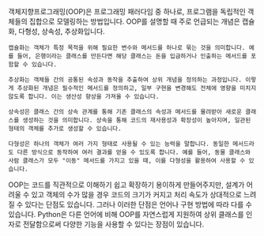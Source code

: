 객체지향프로그래밍(OOP)은 프로그래밍 패러다임 중 하나로, 프로그램을 독립적인 객체들의 집합으로 모델링하는 방법입니다. OOP를 설명할 때 주로 언급되는 개념은 캡슐화, 다형성, 상속성, 추상화입니다.

    캡슐화는 객체가 특정 목적을 위해 필요한 변수와 메서드를 하나로 묶는 것을 의미합니다. 예를 들어, 은행이라는 클래스를 만든다면 해당 클래스는 돈을 입금하거나 인출하는 메서드를 포함할 수 있습니다.

    추상화는 객체들 간의 공통된 속성과 동작을 추출하여 상위 개념을 정의하는 과정입니다. 이렇게 추상화된 개념은 필수적인 메서드를 정의하고, 일부 구현을 변경해도 전체에 영향을 미치지 않도록 합니다. 이는 생산성 향상을 가져올 수 있습니다.

    상속성은 클래스 간의 상속 관계를 통해 기존 클래스의 속성과 메서드를 물려받아 새로운 클래스를 생성하는 것을 의미합니다. 상속을 통해 코드의 재사용성과 확장성이 높아지며, 일관된 형태의 객체를 추가로 생성할 수 있습니다.

    다형성은 하나의 객체가 여러 가지 형태로 사용될 수 있는 능력을 말합니다. 동일한 메서드라도 다른 방식으로 동작하여 여러 결과를 얻을 수 있도록 합니다. 예를 들어, 동물 클래스와 사람 클래스가 모두 "이동" 메서드를 가지고 있을 때, 이를 다형성을 활용하여 사용할 수 있습니다.

OOP는 코드를 직관적으로 이해하기 쉽고 확장하기 용이하게 만들어주지만, 설계가 어려울 수 있고 객체의 수가 많을 경우 코드의 크기가 커지고 처리 속도가 상대적으로 느려질 수 있다는 단점도 있습니다. 그러나 이러한 단점은 언어나 구현 방법에 따라 다를 수 있습니다. Python은 다른 언어에 비해 OOP를 자연스럽게 지원하여 상위 클래스를 인자로 전달함으로써 다양한 기능을 사용할 수 있다는 장점이 있습니다.
